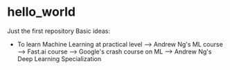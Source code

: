 # hello_world
Just the first repository
Basic ideas:
- To learn Machine Learning at practical level
--> Andrew Ng's ML course
--> Fast.ai course
--> Google's crash course on ML
--> Andrew Ng's Deep Learning Specialization

